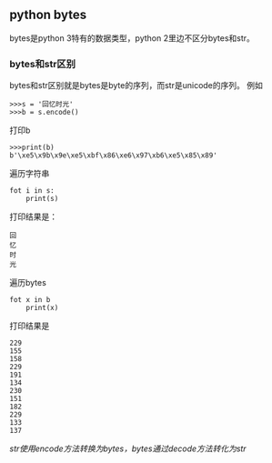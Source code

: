 ## python bytes
bytes是python 3特有的数据类型，python 2里边不区分bytes和str。
### bytes和str区别
bytes和str区别就是bytes是byte的序列，而str是unicode的序列。
例如
```
>>>s = '回忆时光'
>>>b = s.encode()
```
打印b
```
>>>print(b)
b'\xe5\x9b\x9e\xe5\xbf\x86\xe6\x97\xb6\xe5\x85\x89'
```
遍历字符串
```
fot i in s:
    print(s)
```
打印结果是：
```
回
忆
时
光
```
遍历bytes
```
fot x in b
    print(x)
```
打印结果是
```
229
155
158
229
191
134
230
151
182
229
133
137
```
*str使用encode方法转换为bytes，bytes通过decode方法转化为str*
